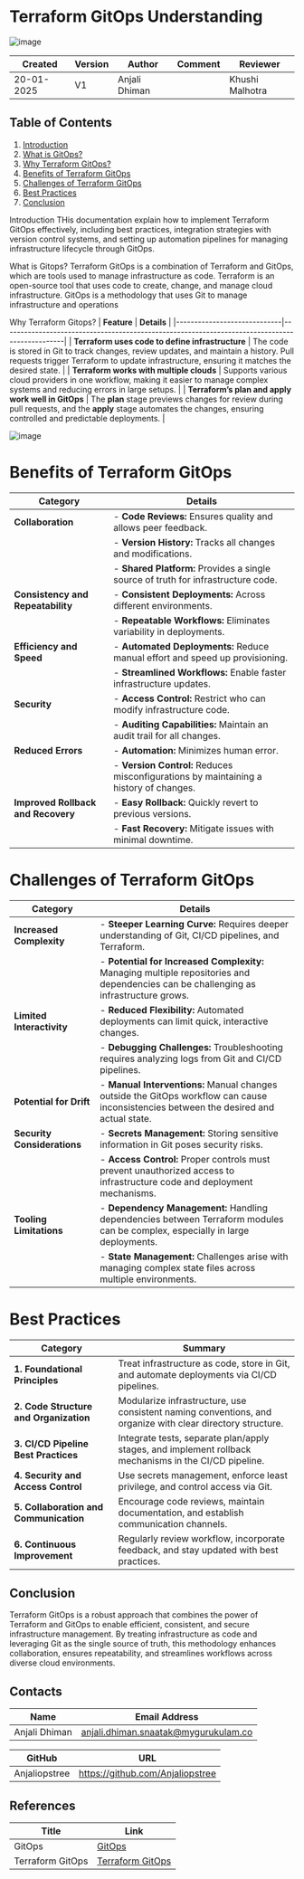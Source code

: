 # Terraform GitOps Understanding 
![image](https://github.com/user-attachments/assets/3b02141b-3d8d-46ae-a1ca-eb3bccb52f86)



| Created | Version | Author        | Comment | Reviewer     |
|---------|---------|---------------|---------|--------------|
| 20-01-2025 | V1 | Anjali Dhiman |         | Khushi Malhotra |

## **Table of Contents**
1. [Introduction](#introduction)  
2. [What is GitOps?](#what-is-gitops?)  
3. [Why Terraform GitOps?](#why-terraform-gitops?)  
4. [Benefits of Terraform GitOps](#benefits-of-terraform-gitops)  
5. [Challenges of Terraform GitOps](#challenges-of-terraform-gitops)  
6. [Best Practices](#best-practices)  
7. [Conclusion](#conclusion)  

Introduction 
THis documentation explain how to implement Terraform GitOps effectively, including best practices, integration strategies with version control systems, and setting up automation pipelines for managing infrastructure lifecycle through GitOps.

What is Gitops?
Terraform GitOps is a combination of Terraform and GitOps, which are tools used to manage infrastructure as code. Terraform is an open-source tool that uses code to create, change, and manage cloud infrastructure. GitOps is a methodology that uses Git to manage infrastructure and operations

Why Terraform Gitops?
| **Feature**                 | **Details**                                                                                   |
|-----------------------------|-----------------------------------------------------------------------------------------------|
| **Terraform uses code to define infrastructure** | The code is stored in Git to track changes, review updates, and maintain a history. Pull requests trigger Terraform to update infrastructure, ensuring it matches the desired state. |
| **Terraform works with multiple clouds**        | Supports various cloud providers in one workflow, making it easier to manage complex systems and reducing errors in large setups. |
| **Terraform’s plan and apply work well in GitOps** | The **plan** stage previews changes for review during pull requests, and the **apply** stage automates the changes, ensuring controlled and predictable deployments. |

![image](https://github.com/user-attachments/assets/1ac06872-7c32-449d-9f7b-933b66c33bca)

# **Benefits of Terraform GitOps**

| **Category**           | **Details**                                                                                     |
|-------------------------|-----------------------------------------------------------------------------------------------|
| **Collaboration**       | - **Code Reviews:** Ensures quality and allows peer feedback.                                 |
|                         | - **Version History:** Tracks all changes and modifications.                                  |
|                         | - **Shared Platform:** Provides a single source of truth for infrastructure code.             |
| **Consistency and Repeatability** | - **Consistent Deployments:** Across different environments.                                  |
|                         | - **Repeatable Workflows:** Eliminates variability in deployments.                            |
| **Efficiency and Speed**| - **Automated Deployments:** Reduce manual effort and speed up provisioning.                  |
|                         | - **Streamlined Workflows:** Enable faster infrastructure updates.                            |
| **Security**            | - **Access Control:** Restrict who can modify infrastructure code.                            |
|                         | - **Auditing Capabilities:** Maintain an audit trail for all changes.                         |
| **Reduced Errors**      | - **Automation:** Minimizes human error.                                                      |
|                         | - **Version Control:** Reduces misconfigurations by maintaining a history of changes.         |
| **Improved Rollback and Recovery** | - **Easy Rollback:** Quickly revert to previous versions.                                  |
|                         | - **Fast Recovery:** Mitigate issues with minimal downtime.                                   |


# **Challenges of Terraform GitOps**

| **Category**                | **Details**                                                                                     |
|-----------------------------|-----------------------------------------------------------------------------------------------|
| **Increased Complexity**    | - **Steeper Learning Curve:** Requires deeper understanding of Git, CI/CD pipelines, and Terraform. |
|                             | - **Potential for Increased Complexity:** Managing multiple repositories and dependencies can be challenging as infrastructure grows. |
| **Limited Interactivity**   | - **Reduced Flexibility:** Automated deployments can limit quick, interactive changes.         |
|                             | - **Debugging Challenges:** Troubleshooting requires analyzing logs from Git and CI/CD pipelines. |
| **Potential for Drift**      | - **Manual Interventions:** Manual changes outside the GitOps workflow can cause inconsistencies between the desired and actual state. |
| **Security Considerations** | - **Secrets Management:** Storing sensitive information in Git poses security risks.          |
|                             | - **Access Control:** Proper controls must prevent unauthorized access to infrastructure code and deployment mechanisms. |
| **Tooling Limitations**     | - **Dependency Management:** Handling dependencies between Terraform modules can be complex, especially in large deployments. |
|                             | - **State Management:** Challenges arise with managing complex state files across multiple environments. |

# **Best Practices**

| **Category**                     | **Summary**                                                                                          |
|-----------------------------------|------------------------------------------------------------------------------------------------------|
| **1. Foundational Principles**    | Treat infrastructure as code, store in Git, and automate deployments via CI/CD pipelines.            |
| **2. Code Structure and Organization** | Modularize infrastructure, use consistent naming conventions, and organize with clear directory structure.  |
| **3. CI/CD Pipeline Best Practices** | Integrate tests, separate plan/apply stages, and implement rollback mechanisms in the CI/CD pipeline. |
| **4. Security and Access Control** | Use secrets management, enforce least privilege, and control access via Git.                        |
| **5. Collaboration and Communication** | Encourage code reviews, maintain documentation, and establish communication channels.              |
| **6. Continuous Improvement**     | Regularly review workflow, incorporate feedback, and stay updated with best practices.               |

## Conclusion
Terraform GitOps is a robust approach that combines the power of Terraform and GitOps to enable efficient, consistent, and secure infrastructure management. By treating infrastructure as code and leveraging Git as the single source of truth, this methodology enhances collaboration, ensures repeatability, and streamlines workflows across diverse cloud environments.

## Contacts

| Name| Email Address      |
|-----|--------------------------|
| Anjali Dhiman | anjali.dhiman.snaatak@mygurukulam.co |

| GitHub | URL |
|----------|---------|
|  Anjaliopstree  |  https://github.com/Anjaliopstree  |

## References

| **Title**            | **Link**                                                                                  |
|-----------------------|------------------------------------------------------------------------------------------|
| GitOps    | [GitOps](https://jazz-twk.medium.com/terraforming-aws-the-gitops-way-74093aee96ea)          |
| Terraform GitOps   | [Terraform GitOps](https://spacelift.io/blog/terraform-gitops) |
